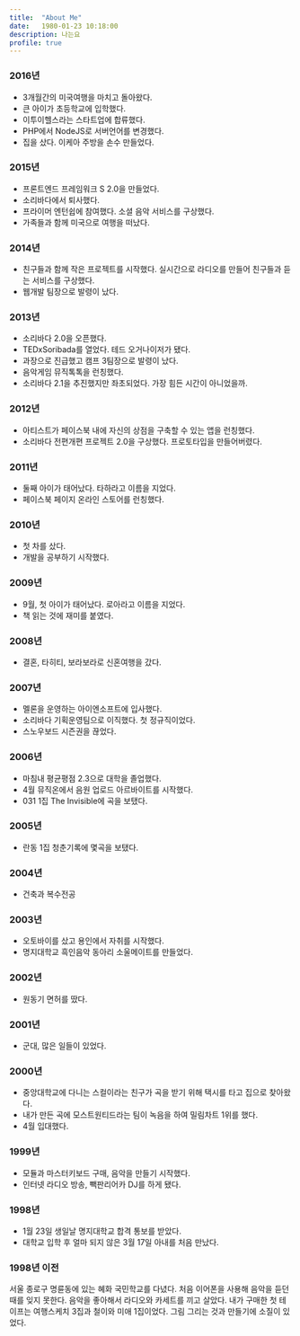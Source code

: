 ```yaml
---
title:  "About Me"
date:   1980-01-23 10:18:00
description: 나는요
profile: true
---
```


### 2016년

* 3개월간의 미국여행을 마치고 돌아왔다.
* 큰 아이가 초등학교에 입학했다.
* 이투이헬스라는 스타트업에 합류했다.
* PHP에서 NodeJS로 서버언어를 변경했다.
* 집을 샀다. 이케아 주방을 손수 만들었다.

### 2015년

* 프론트엔드 프레임워크 S 2.0을 만들었다.
* 소리바다에서 퇴사했다.
* 프라이머 엔턴쉽에 참여했다. 소셜 음악 서비스를 구상했다.
* 가족들과 함께 미국으로 여행을 떠났다.

### 2014년

* 친구들과 함께 작은 프로젝트를 시작했다. 실시간으로 라디오를 만들어 친구들과 듣는 서비스를 구상했다.
* 웹개발 팀장으로 발령이 났다.

### 2013년

* 소리바다 2.0을 오픈했다.
* TEDxSoribada를 열었다. 테드 오거나이저가 됐다.
* 과장으로 진급했고 캠프 3팀장으로 발령이 났다. 
* 음악게임 뮤직톡톡을 런칭했다.
* 소리바다 2.1을 추진했지만 좌초되었다. 가장 힘든 시간이 아니었을까.

### 2012년 

* 아티스트가 페이스북 내에 자신의 상점을 구축할 수 있는 앱을 런칭했다.
* 소리바다 전편개편 프로젝트 2.0을 구상했다. 프로토타입을 만들어버렸다.

### 2011년

* 둘째 아이가 태어났다. 타하라고 이름을 지었다.
* 페이스북 페이지 온라인 스토어를 런칭했다.

### 2010년

* 첫 차를 샀다.
* 개발을 공부하기 시작했다.

### 2009년

* 9월, 첫 아이가 태어났다. 로아라고 이름을 지었다.
* 책 읽는 것에 재미를 붙였다.

### 2008년

* 결혼, 타히티, 보라보라로 신혼여행을 갔다.

### 2007년 

* 멜론을 운영하는 아이엔소프트에 입사했다. 
* 소리바다 기획운영팀으로 이직했다. 첫 정규직이었다.
* 스노우보드 시즌권을 끊었다.

### 2006년

* 마침내 평균평점 2.3으로 대학을 졸업했다.
* 4월 뮤직온에서 음원 업로드 아르바이트를 시작했다.
* 031 1집 The Invisible에 곡을 보탰다.

### 2005년

* 란동 1집 청춘기록에 몇곡을 보탰다.

### 2004년

* 건축과 복수전공

### 2003년 

* 오토바이를 샀고 용인에서 자취를 시작했다.
* 명지대학교 흑인음악 동아리 소울메이트를 만들었다.

### 2002년

* 원동기 면허를 땄다.

### 2001년

* 군대, 많은 일들이 있었다.

### 2000년 

* 중앙대학교에 다니는 스컬이라는 친구가 곡을 받기 위해 택시를 타고 집으로 찾아왔다.
* 내가 만든 곡에 모스트원티드라는 팀이 녹음을 하여 밀림차트 1위를 했다.
* 4월 입대했다.

### 1999년 

* 모듈과 마스터키보드 구매, 음악을 만들기 시작했다. 
* 인터넷 라디오 방송, 빽판리어카 DJ를 하게 됐다.

### 1998년 

* 1월 23일 생일날 명지대학교 합격 통보를 받았다.
* 대학교 입학 후 얼마 되지 않은 3월 17일 아내를 처음 만났다.

### 1998년 이전

서울 종로구 명륜동에 있는 혜화 국민학교를 다녔다. 처음 이어폰을 사용해 음악을 듣던 때를 잊지 못한다. 음악을 좋아해서 라디오와 카세트를 끼고 살았다. 내가 구매한 첫 테이프는 여행스케치 3집과 철이와 미애 1집이었다. 그림 그리는 것과 만들기에 소질이 있었다.


